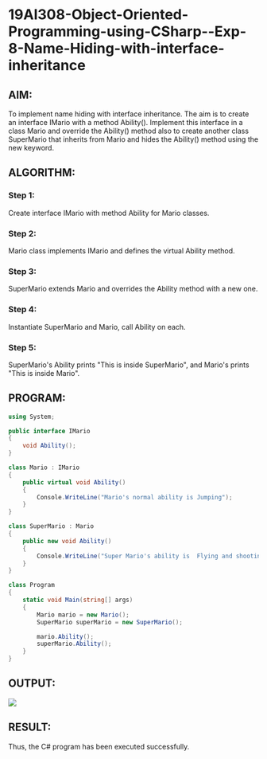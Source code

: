 # 19AI308-Object-Oriented-Programming-using-CSharp--Exp-8-Name-Hiding-with-interface-inheritance
## AIM:
To implement name hiding with interface inheritance. The aim is to create an interface IMario with a method Ability(). 
Implement this interface in a class Mario and override the Ability() method also to create another class SuperMario that inherits from Mario 
and hides the Ability() method using the new keyword.

## ALGORITHM:
### Step 1:
Create interface IMario with method Ability for Mario classes.

### Step 2:
Mario class implements IMario and defines the virtual Ability method.

### Step 3:
SuperMario extends Mario and overrides the Ability method with a new one.

### Step 4:
Instantiate SuperMario and Mario, call Ability on each.

### Step 5:
SuperMario's Ability prints "This is inside SuperMario", and Mario's prints "This is inside Mario".

## PROGRAM:
```cs
using System;

public interface IMario
{
    void Ability();
}

class Mario : IMario
{
    public virtual void Ability()
    {
        Console.WriteLine("Mario's normal ability is Jumping");
    }
}

class SuperMario : Mario
{
    public new void Ability()
    {
        Console.WriteLine("Super Mario's ability is  Flying and shooting fireballs");
    }
}

class Program
{
    static void Main(string[] args)
    {
        Mario mario = new Mario();
        SuperMario superMario = new SuperMario();

        mario.Ability(); 
        superMario.Ability();
    }
}
```

## OUTPUT:
![](https://github.com/Ronick2005/19AI308-Object-Oriented-Programming-using-CSharp--Exp-8-Name-Hiding-with-interface-inheritance/assets/83219341/3a2f8471-d341-41f1-8fda-7ece75533ec0)

## RESULT:
Thus, the C# program has been executed successfully.
